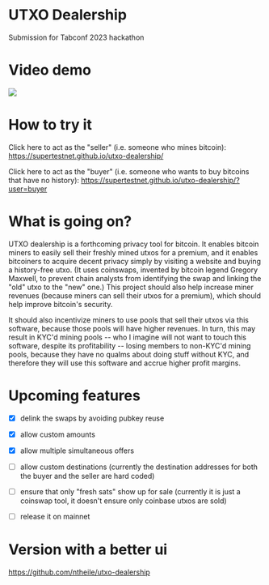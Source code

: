 # UTXO Dealership
Submission for Tabconf 2023 hackathon

# Video demo

[![](https://supertestnet.github.io/utxo-dealership/utxo-dealership-with-yt-logo.png)](https://www.youtube.com/watch?v=gHqB8htq8Kg)

# How to try it

Click here to act as the "seller" (i.e. someone who mines bitcoin): https://supertestnet.github.io/utxo-dealership/

Click here to act as the "buyer" (i.e. someone who wants to buy bitcoins that have no history): https://supertestnet.github.io/utxo-dealership/?user=buyer

# What is going on?

UTXO dealership is a forthcoming privacy tool for bitcoin. It enables bitcoin miners to easily sell their freshly mined utxos for a premium, and it enables bitcoiners to acquire decent privacy simply by visiting a website and buying a history-free utxo. (It uses coinswaps, invented by bitcoin legend Gregory Maxwell, to prevent chain analysts from identifying the swap and linking the "old" utxo to the "new" one.) This project should also help increase miner revenues (because miners can sell their utxos for a premium), which should help improve bitcoin's security.

It should also incentivize miners to use pools that sell their utxos via this software, because those pools will have higher revenues. In turn, this may result in KYC'd mining pools -- who I imagine will not want to touch this software, despite its profitability -- losing members to non-KYC'd mining pools, because they have no qualms about doing stuff without KYC, and therefore they will use this software and accrue higher profit margins.

# Upcoming features

- [x] delink the swaps by avoiding pubkey reuse

- [x] allow custom amounts

- [x] allow multiple simultaneous offers

- [ ] allow custom destinations (currently the destination addresses for both the buyer and the seller are hard coded)

- [ ] ensure that only "fresh sats" show up for sale (currently it is just a coinswap tool, it doesn't ensure only coinbase utxos are sold)

- [ ] release it on mainnet

# Version with a better ui

https://github.com/ntheile/utxo-dealership
